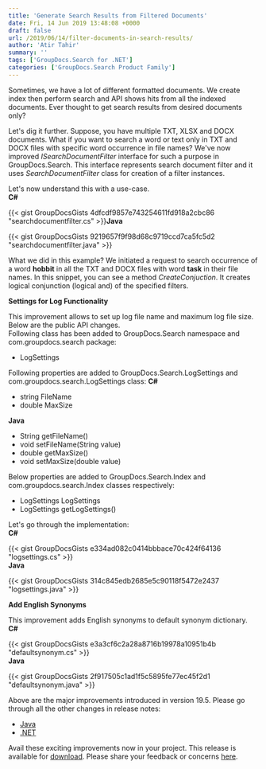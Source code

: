 ```yaml
---
title: 'Generate Search Results from Filtered Documents'
date: Fri, 14 Jun 2019 13:48:08 +0000
draft: false
url: /2019/06/14/filter-documents-in-search-results/
author: 'Atir Tahir'
summary: ''
tags: ['GroupDocs.Search for .NET']
categories: ['GroupDocs.Search Product Family']
---
```


Sometimes, we have a lot of different formatted documents. We create index then perform search and API shows hits from all the indexed documents. Ever thought to get search results from desired documents only?

Let's dig it further. Suppose, you have multiple TXT, XLSX and DOCX documents. What if you want to search a word or text only in TXT and DOCX files with specific word occurrence in file names? We've now improved _ISearchDocumentFilter_ interface for such a purpose in GroupDocs.Search. This interface represents search document filter and it uses _SearchDocumentFilter_ class for creation of a filter instances.

Let's now understand this with a use-case.  
**C#**  
  
{{< gist GroupDocsGists 4dfcdf9857e743254611fd918a2cbc86 "searchdocumentfilter.cs" >}}**Java**  
  
{{< gist GroupDocsGists 9219657f9f98d68c9719ccd7ca5fc5d2 "searchdocumentfilter.java" >}}

What we did in this example? We initiated a request to search occurrence of a word **hobbit** in all the TXT and DOCX files with word **task** in their file names. In this snippet, you can see a method _CreateConjuction_. It creates logical conjunction (logical and) of the specified filters.

**Settings for Log Functionality**

This improvement allows to set up log file name and maximum log file size. Below are the public API changes.  
Following class has been added to GroupDocs.Search namespace and com.groupdocs.search package:  

*   LogSettings

Following properties are added to GroupDocs.Search.LogSettings and com.groupdocs.search.LogSettings class: **C#**

*   string FileName
*   double MaxSize

**Java**

*   String getFileName()
*   void setFileName(String value)
*   double getMaxSize()
*   void setMaxSize(double value)

Below properties are added to GroupDocs.Search.Index and com.groupdocs.search.Index classes respectively:

*   LogSettings LogSettings
*   LogSettings getLogSettings()

  
Let's go through the implementation:  
**C#**  
  
{{< gist GroupDocsGists e334ad082c0414bbbace70c424f64136 "logsettings.cs" >}}  
**Java**  
  
{{< gist GroupDocsGists 314c845edb2685e5c90118f5472e2437 "logsettings.java" >}}

**Add English Synonyms**

This improvement adds English synonyms to default synonym dictionary.  
**C#**  
  
{{< gist GroupDocsGists e3a3cf6c2a28a8716b19978a10951b4b "defaultsynonym.cs" >}}  
**Java**  
  
{{< gist GroupDocsGists 2f917505c1ad1f5c5895fe77ec45f2d1 "defaultsynonym.java" >}}

Above are the major improvements introduced in version 19.5. Please go through all the other changes in release notes:  

*   [Java](https://docs.groupdocs.com/display/searchjava/GroupDocs.Search+for+Java+19.5+Release+Notes)
*   [.NET](https://docs.groupdocs.com/display/searchnet/GroupDocs.Search+for+.NET+19.5+Release+Notes)

Avail these exciting improvements now in your project. This release is available for [download](https://downloads.groupdocs.com/search). Please share your feedback or concerns [here](https://forum.groupdocs.com/c/search).





